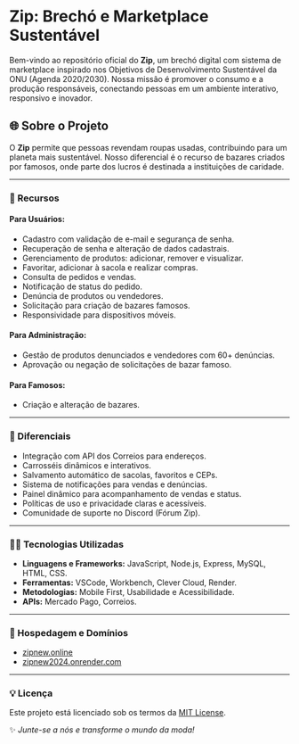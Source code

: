 # Zip: Brechó e Marketplace Sustentável

Bem-vindo ao repositório oficial do **Zip**, um brechó digital com sistema de marketplace inspirado nos Objetivos de Desenvolvimento Sustentável da ONU (Agenda 2020/2030). Nossa missão é promover o consumo e a produção responsáveis, conectando pessoas em um ambiente interativo, responsivo e inovador.

## 🌐 Sobre o Projeto
O **Zip** permite que pessoas revendam roupas usadas, contribuindo para um planeta mais sustentável. Nosso diferencial é o recurso de bazares criados por famosos, onde parte dos lucros é destinada a instituições de caridade.

---

### 🔧 Recursos

#### Para Usuários:
- Cadastro com validação de e-mail e segurança de senha.
- Recuperação de senha e alteração de dados cadastrais.
- Gerenciamento de produtos: adicionar, remover e visualizar.
- Favoritar, adicionar à sacola e realizar compras.
- Consulta de pedidos e vendas.
- Notificação de status do pedido.
- Denúncia de produtos ou vendedores.
- Solicitação para criação de bazares famosos.
- Responsividade para dispositivos móveis.

#### Para Administração:
- Gestão de produtos denunciados e vendedores com 60+ denúncias.
- Aprovação ou negação de solicitações de bazar famoso.

#### Para Famosos:
- Criação e alteração de bazares.

---

### 🌈 Diferenciais
- Integração com API dos Correios para endereços.
- Carrosséis dinâmicos e interativos.
- Salvamento automático de sacolas, favoritos e CEPs.
- Sistema de notificações para vendas e denúncias.
- Painel dinâmico para acompanhamento de vendas e status.
- Políticas de uso e privacidade claras e acessíveis.
- Comunidade de suporte no Discord (Fórum Zip).

---

### 👨‍💻 Tecnologias Utilizadas
- **Linguagens e Frameworks:** JavaScript, Node.js, Express, MySQL, HTML, CSS.
- **Ferramentas:** VSCode, Workbench, Clever Cloud, Render.
- **Metodologias:** Mobile First, Usabilidade e Acessibilidade.
- **APIs:** Mercado Pago, Correios.

---

### 🚀 Hospedagem e Domínios
- [zipnew.online](https://zipnew.online)
- [zipnew2024.onrender.com](https://zipnew2024.onrender.com)

---

### 💡 Licença
Este projeto está licenciado sob os termos da [MIT License](LICENSE).

✨ *Junte-se a nós e transforme o mundo da moda!*

